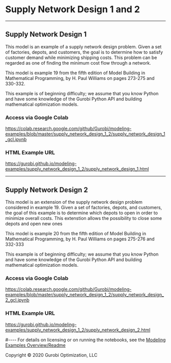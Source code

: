 # Supply Network Design 1 and 2

---
## Supply Network Design 1

This model is an example of a supply network design problem. Given a set of factories, depots, and customers, the goal is 
to determine how to satisfy customer demand while minimizing shipping costs. This problem can be regarded as one of finding 
the minimum cost flow through a network.

This model is example 19 from the fifth edition of Model Building in Mathematical Programming, by H. Paul Williams on 
pages 273-275 and 330-332.

This example is of beginning difficulty; we assume that you know Python and have some knowledge of the Gurobi Python API and 
building mathematical optimization models.

### Access via Google Colab

https://colab.research.google.com/github/Gurobi/modeling-examples/blob/master/supply_network_design_1_2/supply_network_design_1_gcl.ipynb

### HTML Example URL

https://gurobi.github.io/modeling-examples/supply_network_design_1_2/supply_network_design_1.html

---
## Supply Network Design 2

This model is an extension of the supply network design problem considered in example 19. Given a set of factories, 
depots, and customers, the goal of this example is to determine which depots to open in order to minimize overall costs. 
This extenstion allows the possibility to close some depots and open new ones

This model is example 20 from the fifth edition of Model Building in Mathematical Programming, by H. Paul Williams on 
pages 275-276 and 332-333

This example is of beginning difficulty; we assume that you know Python and have some knowledge of the Gurobi Python API and 
building mathematical optimization models.


### Access via Google Colab

https://colab.research.google.com/github/Gurobi/modeling-examples/blob/master/supply_network_design_1_2/supply_network_design_2_gcl.ipynb

### HTML Example URL

https://gurobi.github.io/modeling-examples/supply_network_design_1_2/supply_network_design_2.html


#----
For details on licensing or on running the notebooks, see the [Modeling Examples Overview/Readme](https://github.com/Gurobi/modeling-examples/)


Copyright © 2020 Gurobi Optimization, LLC
